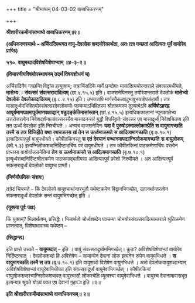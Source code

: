 +++
title = "श्रीभाष्यम् 04-03-02 वाय्वधिकरणम्"

+++
<div claऽऽ="elementor-widget-container">

**श्रीशारीरकमीमांसाभाष्ये** **वाय्वधिकरणम्॥२॥**

**(अधिकरणस्यार्थः – अर्चिरादिपथगत वायु-देवलोक शब्दयोरेकार्थता, अतः तत्र गच्छतां आदित्यतः पूर्वं वायोरेव प्राप्तिः)**

**५१०**. **वायुमब्दादविशेषविशेषाभ्याम्** **॥४**–**३**–**२॥**

**(विचारणीयविषयोपस्थापनम्** **तदर्थं विषयशोधनं च)**

अर्चिरादिनैव गच्छन्ति विद्वांस इत्युक्तम्; तत्रार्चिरादिके मार्गे छन्दोगाः मासादित्ययोरन्तराले संवत्सरमधीयते, **मासेभ्य**ः **संवत्सरं** **संवत्सरादादित्यम्** (छा.४.१५.५) इति। वाजसनेयिनस्तु तयोरेवान्तराले देवलोकं **मासेभ्यो** **देवलोकं** **देवलोकादादित्यम्** (बृ.८.२.१५) इति। उभयत्रापि मार्गस्यैकत्वादुभावुभयत्रोपसंहार्यौ। तत्र मासादूर्ध्वमभिहितयोस्संवत्सरदेवलोकयोः पञ्चम्याऽभिहितस्य श्रौतक्रमस्य तुल्यत्वेऽपि **अर्चिषोऽहरह्न** **आपूर्यमाणपक्षमापूर्यमाणपक्षाद्यान्** **षडुदङ्ङेतिमासांस्तान्** (छां.४.१५.५) इत्यधिककालानां न्यूनकालेभ्य उत्तरोत्तरत्वेन निवेशदर्शनात्संवत्सरस्यैव मासादनन्तरं बुद्धौ विपरिवृत्तेः संवत्सर एव मासादूर्ध्वं निवेशयितव्य इति तत ऊर्ध्वं देवलोक इति निश्चीयते । अन्यत्र वाजसनेयिनः **यदा** **वै** **पुरुषोऽस्माल्लोकात्प्रैति** **स** **वायुमागच्छति** **तस्मै** **स** **तत्र** **विजिहीते** **यथा** **रथचक्रस्य** **खं** **तेन** **स** **ऊर्ध्वमाक्रमते** **स** **आदित्यमागच्छति** (बृ.७.१०.१) इत्यादित्यात्पूर्वं वायुमधीयते। कौषीतकिनस्तु **स** **एतं** **देवयानं** **पन्थानमापद्याग्निलोकमागच्छति** **स** **वायुलोकम्** (कौ.१.३) इत्यग्निलोकशब्दनिर्दिष्टादर्चिषः परं वायुमधीयते । तत्र कौषीतकिनां पाठक्रमेणार्चिषः परत्वेन प्राप्तस्य वायोर्वाजसनेयिनां **तेन** **स** **ऊर्ध्वमाक्रमते** **स** **आदित्यमागच्छति** (बृ.७.१०.१) इत्यूर्ध्वशब्दनिर्दिष्टश्रौतक्रमेण पाठक्रमाद्बलीयसा आदित्यात्पूर्वं प्रवेशो निश्चीयते । अत आदित्यात्पूर्वं संवत्सरादूर्ध्वं देवलोको वायुश्च प्राप्तौ।

**(निर्णयौपयिकः संशयः)**

तत्रेदं चिन्त्यते – किं देवलोको वायुश्चार्थान्तरभूतौ यथेष्टक्रमेण विद्वानभिगच्छेत्, उतानर्थान्तरत्वेन संवत्सरादूर्ध्वं देवलोकं सन्तं वायुमभिगच्छेत् इति ।

**(युक्त्या पूर्वः पक्षः)**

किं युक्तम्? भिन्नार्थत्वम्, प्रसिद्धेः। भिन्नार्थत्वे चोर्ध्वशब्देन पञ्चम्या चोभयोस्संवत्सरादित्यान्तराले श्रुतिक्रमेण प्राप्तत्वात्, विशेषाभावाच्च यथेष्टम् –

**(सिद्धान्तः)**

इति प्राप्ते उच्यते – **वायुमब्दात्** – इति । वायुं संवत्सरादूर्ध्वमभिगच्छेत्। कुतः? अविशेषविशेषाभ्यां वायोरेव निर्दिष्टत्वात् । देवलोकशब्दो हि अविशेषेण – सामान्येन देवानां लोक इत्यनेन रूपेण वायुमभिधत्ते । **स** **वायुमागच्छति** **तस्मै** **स** **तत्र** (बृ.७.१०.१) इति वायुशब्दो विशेषेण वायुमभिधत्ते । अतो देवलोकवायुशब्दाभ्याम् अविशेषविशेषाभ्यां वायुरेवाभिधीयत इति संवत्सरादूर्ध्वं वायुमेवाभिगच्छेत् । कौषीतकिनां वायुलोकशब्दश्चाग्निलोकशब्दवत् वायुश्चासौ लोकश्चेति व्युत्पत्त्या वायुमेवाभिधत्ते । वायुश्च देवानामावासभूत इत्यन्यत्र श्रूयते योऽयं पवत एष देवानां गृहा**ः** इति ॥२॥

**इति** **श्रीशारीरकमीमांसाभाष्ये** **वाय्वधिकरणम्॥** **२॥**

</div>
